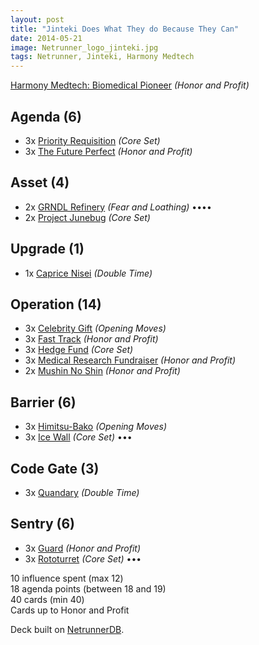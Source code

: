 ```yaml
---
layout: post
title: "Jinteki Does What They do Because They Can"
date: 2014-05-21
image: Netrunner_logo_jinteki.jpg
tags: Netrunner, Jinteki, Harmony Medtech
---
```


[Harmony Medtech: Biomedical Pioneer](http://netrunnerdb.com/en/card/05001) _(Honor and Profit)_


## Agenda (6)

* 3x [Priority Requisition](http://netrunnerdb.com/en/card/01106) _(Core Set)_
* 3x [The Future Perfect](http://netrunnerdb.com/en/card/05007) _(Honor and Profit)_

## Asset (4)

* 2x [GRNDL Refinery](http://netrunnerdb.com/en/card/04099) _(Fear and Loathing)_ ••••
* 2x [Project Junebug](http://netrunnerdb.com/en/card/01069) _(Core Set)_

## Upgrade (1)

* 1x [Caprice Nisei](http://netrunnerdb.com/en/card/04114) _(Double Time)_

## Operation (14)

* 3x [Celebrity Gift](http://netrunnerdb.com/en/card/04012) _(Opening Moves)_
* 3x [Fast Track](http://netrunnerdb.com/en/card/05027) _(Honor and Profit)_
* 3x [Hedge Fund](http://netrunnerdb.com/en/card/01110) _(Core Set)_
* 3x [Medical Research Fundraiser](http://netrunnerdb.com/en/card/05014) _(Honor and Profit)_
* 2x [Mushin No Shin](http://netrunnerdb.com/en/card/05015) _(Honor and Profit)_

## Barrier (6)

* 3x [Himitsu-Bako](http://netrunnerdb.com/en/card/04013) _(Opening Moves)_
* 3x [Ice Wall](http://netrunnerdb.com/en/card/01103) _(Core Set)_ •••

## Code Gate (3)

* 3x [Quandary](http://netrunnerdb.com/en/card/04120) _(Double Time)_

## Sentry (6)

* 3x [Guard](http://netrunnerdb.com/en/card/05024) _(Honor and Profit)_
* 3x [Rototurret](http://netrunnerdb.com/en/card/01064) _(Core Set)_ •••

10 influence spent (max 12)   
18 agenda points (between 18 and 19)  
40 cards (min 40)  
Cards up to Honor and Profit  

Deck built on [NetrunnerDB](http://netrunnerdb.com).
